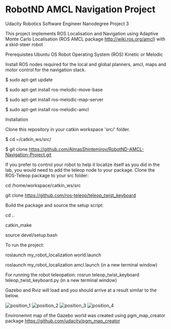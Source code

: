 # RobotND AMCL Navigation Project
Udacity Robotics Software Engineer Nanodegree Project 3

This project implements ROS Localisation and Navigation using Adaptive Monte Carlo Localisation (ROS AMCL package http://wiki.ros.org/amcl) with a skid-steer robot

Prerequisites
Ubuntu OS 
Robot Operating System (ROS) Kinetic or Melodic

Install ROS nodes required for the local and global planners, amcl, maps and motor control for the navigation stack.

$ sudo apt-get update

$ sudo apt-get install ros-melodic-move-base

$ sudo apt-get install ros-melodic-map-server

$ sudo apt-get install ros-melodic-amcl


Installation

Clone this repository in your catkin workspace 'src/' folder.

$ cd ~/catkin_ws/src/

$ git clone https://github.com/AlmasShintemirov/RobotND-AMCL-Navigation-Project.git


If you prefer to control your robot to help it localize itself as you did in the lab, you would need to add the teleop node to your package. 
Clone the ROS-Teleop package to your src folder:

cd /home/workspace/catkin_ws/src

git clone https://github.com/ros-teleop/teleop_twist_keyboard


Build the package and source the setup script:

cd ..

catkin_make

source devel/setup.bash


To run the project:

roslaunch my_robot_localization world.launch

roslaunch my_robot_localization amcl.launch (in a new terminal window)


For running the robot teleopation:
rosrun teleop_twist_keyboard teleop_twist_keyboard.py (in a new terminal window)

Gazebo and Rviz will load and you should arrive at a result similar to the below.

![position_1](https://user-images.githubusercontent.com/13367696/131977826-a0ba5910-40e6-4ee6-ac9d-c99b854992f3.png)
![position_2](https://user-images.githubusercontent.com/13367696/131977836-e67bc6ff-13b5-426c-890f-5603137fd3a1.png)
![position_3](https://user-images.githubusercontent.com/13367696/131977844-1dd76709-ff71-482c-a362-5162ad9edfc0.png)
![position_4](https://user-images.githubusercontent.com/13367696/131977855-854870a9-1c52-4e46-8bc2-ddc838b90ffe.png)

Environemnt map of the Gazebo world was created using pgm_map_creator package 
https://github.com/udacity/pgm_map_creator
